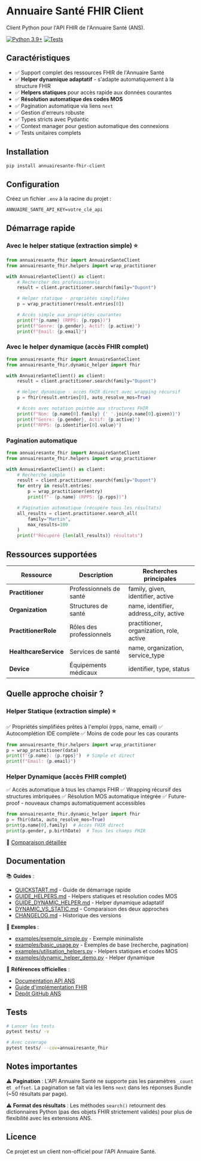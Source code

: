 # Annuaire Santé FHIR Client

Client Python pour l'API FHIR de l'Annuaire Santé (ANS).

[![Python 3.9+](https://img.shields.io/badge/python-3.9+-blue.svg)](https://www.python.org/downloads/)
[![Tests](https://img.shields.io/badge/tests-passing-brightgreen.svg)]()

## Caractéristiques

- ✅ Support complet des ressources FHIR de l'Annuaire Santé
- ✅ **Helper dynamique adaptatif** - s'adapte automatiquement à la structure FHIR
- ✅ **Helpers statiques** pour accès rapide aux données courantes
- ✅ **Résolution automatique des codes MOS**
- ✅ Pagination automatique via liens `next`
- ✅ Gestion d'erreurs robuste
- ✅ Types stricts avec Pydantic
- ✅ Context manager pour gestion automatique des connexions
- ✅ Tests unitaires complets

## Installation

```bash
pip install annuairesante-fhir-client
```

## Configuration

Créez un fichier `.env` à la racine du projet :

```env
ANNUAIRE_SANTE_API_KEY=votre_clé_api
```

## Démarrage rapide

### Avec le helper statique (extraction simple) ⭐

```python
from annuairesante_fhir import AnnuaireSanteClient
from annuairesante_fhir.helpers import wrap_practitioner

with AnnuaireSanteClient() as client:
    # Rechercher des professionnels
    result = client.practitioner.search(family="Dupont")

    # Helper statique - propriétés simplifiées
    p = wrap_practitioner(result.entries[0])

    # Accès simple aux propriétés courantes
    print(f"{p.name} (RPPS: {p.rpps})")
    print(f"Genre: {p.gender}, Actif: {p.active}")
    print(f"Email: {p.email}")
```

### Avec le helper dynamique (accès FHIR complet)

```python
from annuairesante_fhir import AnnuaireSanteClient
from annuairesante_fhir.dynamic_helper import fhir

with AnnuaireSanteClient() as client:
    result = client.practitioner.search(family="Dupont")

    # Helper dynamique - accès FHIR direct avec wrapping récursif
    p = fhir(result.entries[0], auto_resolve_mos=True)

    # Accès avec notation pointée aux structures FHIR
    print(f"Nom: {p.name[0].family} {' '.join(p.name[0].given)}")
    print(f"Genre: {p.gender}, Actif: {p.active}")
    print(f"RPPS: {p.identifier[0].value}")
```

### Pagination automatique

```python
from annuairesante_fhir import AnnuaireSanteClient
from annuairesante_fhir.helpers import wrap_practitioner

with AnnuaireSanteClient() as client:
    # Recherche simple
    result = client.practitioner.search(family="Dupont")
    for entry in result.entries:
        p = wrap_practitioner(entry)
        print(f"- {p.name} (RPPS: {p.rpps})")

    # Pagination automatique (récupère tous les résultats)
    all_results = client.practitioner.search_all(
        family="Martin",
        max_results=100
    )
    print(f"Récupéré {len(all_results)} résultats")
```

## Ressources supportées

| Ressource | Description | Recherches principales |
|-----------|-------------|------------------------|
| **Practitioner** | Professionnels de santé | family, given, identifier, active |
| **Organization** | Structures de santé | name, identifier, address_city, active |
| **PractitionerRole** | Rôles des professionnels | practitioner, organization, role, active |
| **HealthcareService** | Services de santé | name, organization, service_type |
| **Device** | Équipements médicaux | identifier, type, status |

## Quelle approche choisir ?

### Helper Statique (extraction simple) ⭐
✅ Propriétés simplifiées prêtes à l'emploi (rpps, name, email)
✅ Autocomplétion IDE complète
✅ Moins de code pour les cas courants

```python
from annuairesante_fhir.helpers import wrap_practitioner
p = wrap_practitioner(data)
print(f"{p.name}: {p.rpps}")  # Simple et direct
print(f"Email: {p.email}")
```

### Helper Dynamique (accès FHIR complet)
✅ Accès automatique à tous les champs FHIR
✅ Wrapping récursif des structures imbriquées
✅ Résolution MOS automatique intégrée
✅ Future-proof - nouveaux champs automatiquement accessibles

```python
from annuairesante_fhir.dynamic_helper import fhir
p = fhir(data, auto_resolve_mos=True)
print(p.name[0].family)  # Accès FHIR direct
print(p.gender, p.birthDate)  # Tous les champs FHIR
```

📖 [Comparaison détaillée](DYNAMIC_VS_STATIC.md)

## Documentation

📚 **Guides** :
- [QUICKSTART.md](QUICKSTART.md) - Guide de démarrage rapide
- [GUIDE_HELPERS.md](GUIDE_HELPERS.md) - Helpers statiques et résolution codes MOS
- [GUIDE_DYNAMIC_HELPER.md](GUIDE_DYNAMIC_HELPER.md) - Helper dynamique adaptatif
- [DYNAMIC_VS_STATIC.md](DYNAMIC_VS_STATIC.md) - Comparaison des deux approches
- [CHANGELOG.md](CHANGELOG.md) - Historique des versions

📁 **Exemples** :
- [examples/exemple_simple.py](examples/exemple_simple.py) - Exemple minimaliste
- [examples/basic_usage.py](examples/basic_usage.py) - Exemples de base (recherche, pagination)
- [examples/utilisation_helpers.py](examples/utilisation_helpers.py) - Helpers statiques et codes MOS
- [examples/dynamic_helper_demo.py](examples/dynamic_helper_demo.py) - Helper dynamique

🔗 **Références officielles** :
- [Documentation API ANS](https://ansforge.github.io/annuaire-sante-fhir-documentation/)
- [Guide d'implémentation FHIR](https://interop.esante.gouv.fr/ig/fhir/annuaire/)
- [Dépôt GitHub ANS](https://github.com/ansforge/annuaire-sante-fhir-documentation)

## Tests

```bash
# Lancer les tests
pytest tests/ -v

# Avec coverage
pytest tests/ --cov=annuairesante_fhir
```

## Notes importantes

⚠️ **Pagination** : L'API Annuaire Santé ne supporte pas les paramètres `_count` et `_offset`. La pagination se fait via les liens `next` dans les réponses Bundle (~50 résultats par page).

⚠️ **Format des résultats** : Les méthodes `search()` retournent des dictionnaires Python (pas des objets FHIR strictement validés) pour plus de flexibilité avec les extensions ANS.

## Licence

Ce projet est un client non-officiel pour l'API Annuaire Santé.
